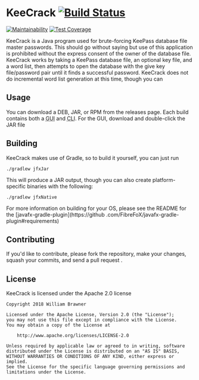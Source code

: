# KeeCrack [![Build Status](https://travis-ci.org/wbrawner/keecrack.svg?branch=master)](https://travis-ci.org/wbrawner/keecrack)
[![Maintainability](https://api.codeclimate.com/v1/badges/a35dff49221e36abf189/maintainability)](https://codeclimate.com/github/wbrawner/keecrack/maintainability)
[![Test Coverage](https://api.codeclimate.com/v1/badges/a35dff49221e36abf189/test_coverage)](https://codeclimate.com/github/wbrawner/keecrack/test_coverage)

KeeCrack is a Java program used for brute-forcing KeePass database file master passwords. This should go without saying
but use of this application is prohibited without the express consent of the owner of the database file. KeeCrack works
by taking a KeePass database file, an optional key file, and a word list, then attempts to open the database with the
give key file/password pair until it finds a successful password. KeeCrack does not do incremental word list generation
at this time, though you can

## Usage

You can download a DEB, JAR, or RPM from the releases page. Each build contains both a <abbr title="graphical user
interface">GUI</abbr> and <abbr title="command line interface">CLI</abbr>. For the GUI, download and double-click the
JAR file

## Building

KeeCrack makes use of Gradle, so to build it yourself, you can just run

    ./gradlew jfxJar

This will produce a JAR output, though you can also create platform-specific binaries with the following:

    ./gradlew jfxNative

For more information on building for your OS, please see the README for the
[javafx-gradle-plugin](https://github .com/FibreFoX/javafx-gradle-plugin#requirements)

## Contributing

If you'd like to contribute, please fork the repository, make your changes, squash your commits, and send a pull request
.

## License

KeeCrack is licensed under the Apache 2.0 license

```
Copyright 2018 William Brawner

Licensed under the Apache License, Version 2.0 (the "License");
you may not use this file except in compliance with the License.
You may obtain a copy of the License at

    http://www.apache.org/licenses/LICENSE-2.0

Unless required by applicable law or agreed to in writing, software
distributed under the License is distributed on an "AS IS" BASIS,
WITHOUT WARRANTIES OR CONDITIONS OF ANY KIND, either express or implied.
See the License for the specific language governing permissions and
limitations under the License.
```